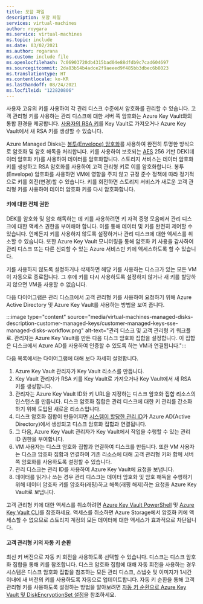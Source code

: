 ```yaml
---
title: 포함 파일
description: 포함 파일
services: virtual-machines
author: roygara
ms.service: virtual-machines
ms.topic: include
ms.date: 03/02/2021
ms.author: rogarana
ms.custom: include file
ms.openlocfilehash: 7c06903720db4315bad04e88dfdb9c7cad604697
ms.sourcegitcommit: 2da83b54b4adce2f9aeeed9f485bb3dbec6b8023
ms.translationtype: HT
ms.contentlocale: ko-KR
ms.lasthandoff: 08/24/2021
ms.locfileid: "122820806"
---
```

사용자 고유의 키를 사용하여 각 관리 디스크 수준에서 암호화를 관리할 수 있습니다. 고객 관리형 키를 사용하는 관리 디스크에 대한 서버 쪽 암호화는 Azure Key Vault와의 통합 환경을 제공합니다. [사용자의 RSA 키](../articles/key-vault/keys/hsm-protected-keys.md)를 Key Vault로 가져오거나 Azure Key Vault에서 새 RSA 키를 생성할 수 있습니다. 

Azure Managed Disks는 [봉투(Envelope) 암호화](../articles/storage/common/storage-client-side-encryption.md#encryption-and-decryption-via-the-envelope-technique)를 사용하여 완전히 투명한 방식으로 암호화 및 암호 해독을 처리합니다. 키를 사용하여 보호되는 [AES](https://en.wikipedia.org/wiki/Advanced_Encryption_Standard) 256 기반 DEK(데이터 암호화 키)를 사용하여 데이터를 암호화합니다. 스토리지 서비스는 데이터 암호화 키를 생성하고 RSA 암호화를 사용하여 고객 관리형 키로 이를 암호화합니다. 봉투(Envelope) 암호화를 사용하면 VM에 영향을 주지 않고 규정 준수 정책에 따라 정기적으로 키를 회전(변경)할 수 있습니다. 키를 회전하면 스토리지 서비스가 새로운 고객 관리형 키를 사용하여 데이터 암호화 키를 다시 암호화합니다. 

#### <a name="full-control-of-your-keys"></a>키에 대한 전체 권한

DEK를 암호화 및 암호 해독하는 데 키를 사용하려면 키 자격 증명 모음에서 관리 디스크에 대한 액세스 권한을 부여해야 합니다. 이를 통해 데이터 및 키를 완전히 제어할 수 있습니다. 언제든지 키를 사용하지 않도록 설정하거나 관리 디스크에 대한 액세스를 취소할 수 있습니다. 또한 Azure Key Vault 모니터링을 통해 암호화 키 사용을 감사하여 관리 디스크 또는 다른 신뢰할 수 있는 Azure 서비스만 키에 액세스하도록 할 수 있습니다.

키를 사용하지 않도록 설정하거나 삭제하면 해당 키를 사용하는 디스크가 있는 모든 VM이 자동으로 종료됩니다. 그 후에 키를 다시 사용하도록 설정하지 않거나 새 키를 할당하지 않으면 VM을 사용할 수 없습니다.    

다음 다이어그램은 관리 디스크에서 고객 관리형 키를 사용하여 요청하기 위해 Azure Active Directory 및 Azure Key Vault를 사용하는 방법을 보여 줍니다.

:::image type="content" source="media/virtual-machines-managed-disks-description-customer-managed-keys/customer-managed-keys-sse-managed-disks-workflow.png" alt-text="관리 디스크 및 고객 관리형 키 워크플로. 관리자는 Azure Key Vault를 만든 다음 디스크 암호화 집합을 설정합니다. 이 집합은 디스크에서 Azure AD를 사용하여 인증할 수 있도록 하는 VM과 연결됩니다.":::

다음 목록에서는 다이어그램에 대해 보다 자세히 설명합니다.

1. Azure Key Vault 관리자가 Key Vault 리소스를 만듭니다.
1. Key Vault 관리자가 RSA 키를 Key Vault로 가져오거나 Key Vault에서 새 RSA 키를 생성합니다.
1. 관리자는 Azure Key Vault ID와 키 URL을 지정하는 디스크 암호화 집합 리소스의 인스턴스를 만듭니다. 디스크 암호화 집합은 관리 디스크에 대한 키 관리를 간소화하기 위해 도입된 새로운 리소스입니다. 
1. 디스크 암호화 집합이 만들어지면 [시스템이 할당한 관리 ID](../articles/active-directory/managed-identities-azure-resources/overview.md)가 Azure AD(Active Directory)에서 생성되고 디스크 암호화 집합과 연결됩니다. 
1. 그 다음, Azure Key Vault 관리자가 Key Vault에서 작업을 수행할 수 있는 관리 ID 권한을 부여합니다.
1. VM 사용자는 디스크 암호화 집합과 연결하여 디스크를 만듭니다. 또한 VM 사용자는 디스크 암호화 집합과 연결하여 기존 리소스에 대해 고객 관리형 키와 함께 서버 쪽 암호화를 사용하도록 설정할 수 있습니다. 
1. 관리 디스크는 관리 ID를 사용하여 Azure Key Vault에 요청을 보냅니다.
1. 데이터를 읽거나 쓰는 경우 관리 디스크는 데이터 암호화 및 암호 해독을 수행하기 위해 데이터 암호화 키를 암호화(래핑)하고 해독(래핑 해제)하는 요청을 Azure Key Vault로 보냅니다. 

고객 관리형 키에 대한 액세스를 취소하려면 [Azure Key Vault PowerShell](/powershell/module/azurerm.keyvault/) 및 [Azure Key Vault CLI](/cli/azure/keyvault)를 참조하세요. 액세스를 취소하면 Azure Storage에서 암호화 키에 액세스할 수 없으므로 스토리지 계정의 모든 데이터에 대한 액세스가 효과적으로 차단됩니다.

#### <a name="automatic-key-rotation-of-customer-managed-keys"></a>고객 관리형 키의 자동 키 순환

최신 키 버전으로 자동 키 회전을 사용하도록 선택할 수 있습니다. 디스크는 디스크 암호화 집합을 통해 키를 참조합니다. 디스크 암호화 집합에 대해 자동 회전을 사용하는 경우 시스템은 디스크 암호화 집합을 참조하는 모든 관리 디스크, 스냅숏 및 이미지가 1시간 이내에 새 버전의 키를 사용하도록 자동으로 업데이트합니다. 자동 키 순환을 통해 고객 관리형 키를 사용하도록 설정하는 방법을 알아보려면 [자동 키 순환으로 Azure Key Vault 및 DiskEncryptionSet 설정](../articles/virtual-machines/windows/disks-enable-customer-managed-keys-powershell.md#set-up-an-azure-key-vault-and-diskencryptionset-optionally-with-automatic-key-rotation)을 참조하세요.
